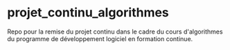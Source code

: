 # projet_continu_algorithmes
 Repo pour la remise du projet continu dans le cadre du cours d'algorithmes du programme de développement logiciel en formation continue.

